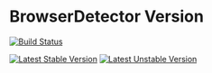 BrowserDetector Version
=======================

[![Build Status](https://api.travis-ci.org/mimmi20/version.png?branch=master)](https://travis-ci.org/mimmi20/version)

[![Latest Stable Version](https://poser.pugx.org/mimmi20/browser-detector/v/stable.png)](https://packagist.org/packages/mimmi20/version)
[![Latest Unstable Version](https://poser.pugx.org/mimmi20/browser-detector/v/unstable.png)](https://packagist.org/packages/mimmi20/version)
